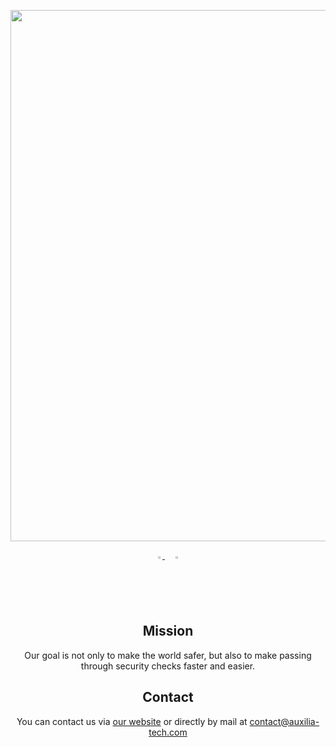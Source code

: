 <div align="center">
<p>
   <a align="left" href="https://www.auxilia-tech.com/" target="_blank">
   <img width="850" src="https://uploads-ssl.webflow.com/6246d30002871e58b4c012dc/627cdcfc6606819115fe8cef_logo_auxilia_banner_768x257.png"></a>
</p>
</div>
<div align="center">
   <a href="https://github.com/Auxilia-tech">
   <img src="https://github.com/ultralytics/yolov5/releases/download/v1.0/logo-social-github.png" width="2%"/>
   </a>
   <img width="2%" />
   <a href="https://www.linkedin.com/company/auxilia-tech/">
   <img src="https://github.com/ultralytics/yolov5/releases/download/v1.0/logo-social-linkedin.png" width="2%"/>
   </a>

## <div align="center">Mission</div>

Our goal is not only to make the world safer, but also to make passing through security checks faster and easier.

## <div align="center">Contact</div>

You can contact us via [our website](https://www.auxilia-tech.com/contact) or directly by mail at contact@auxilia-tech.com
</div>
